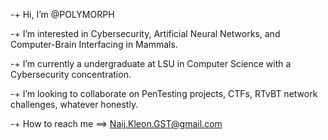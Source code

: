 -+ Hi, I’m @POLYMORPH

-+ I’m interested in Cybersecurity, Artificial Neural Networks, and Computer-Brain Interfacing in Mammals.

-+ I’m currently a undergraduate at LSU in Computer Science with a Cybersecurity concentration.

-+ I’m looking to collaborate on PenTesting projects, CTFs, RTvBT network challenges, whatever honestly.

-+ How to reach me ==>  Naij.Kleon.GST@gmail.com



